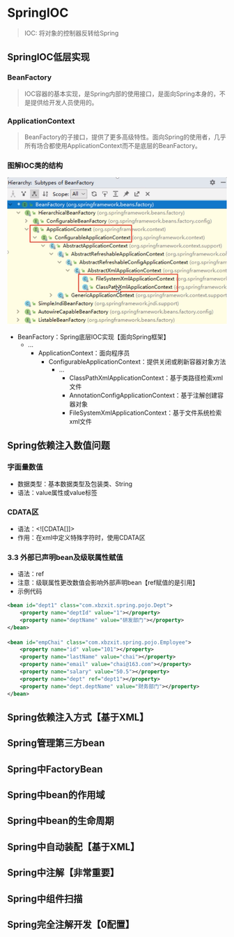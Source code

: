 # SpringIOC

> IOC: 将对象的控制器反转给Spring

## SpringIOC低层实现

### BeanFactory

> IOC容器的基本实现，是Spring内部的使用接口，是面向Spring本身的，不是提供给开发人员使用的。

### ApplicationContext

> BeanFactory的子接口，提供了更多高级特性。面向Spring的使用者，几乎所有场合都使用ApplicationContext而不是底层的BeanFactory。

### 图解IOC类的结构

![image.png](./assets/1673090941511-image.png)

* BeanFactory：Spring底层IOC实现【面向Spring框架】
  * ...
    * ApplicationContext：面向程序员
      * ConfigurableApplicationContext：提供关闭或刷新容器对象方法
        * ...
          * ClassPathXmlApplicationContext：基于类路径检索xml文件
          * AnnotationConfigApplicationContext：基于注解创建容器对象
          * FileSystemXmlApplicationContext：基于文件系统检索xml文件

## Spring依赖注入数值问题

### 字面量数值

* 数据类型：基本数据类型及包装类、String
* 语法：value属性或value标签

### CDATA区

- 语法：\<![CDATA[]]>
- 作用：在xml中定义特殊字符时，使用CDATA区

### 3.3 外部已声明bean及级联属性赋值

- 语法：ref
- 注意：级联属性更改数值会影响外部声明bean【ref赋值的是引用】
- 示例代码

```xml
<bean id="dept1" class="com.xbzxit.spring.pojo.Dept">
    <property name="deptId" value="1"></property>
    <property name="deptName" value="研发部门"></property>
</bean>

<bean id="empChai" class="com.xbzxit.spring.pojo.Employee">
    <property name="id" value="101"></property>
    <property name="lastName" value="chai"></property>
    <property name="email" value="chai@163.com"></property>
    <property name="salary" value="50.5"></property>
    <property name="dept" ref="dept1"></property>
    <property name="dept.deptName" value="财务部门"></property>
</bean>
```

## Spring依赖注入方式【基于XML】


## Spring管理第三方bean


##  Spring中FactoryBean


##  Spring中bean的作用域


## Spring中bean的生命周期


## Spring中自动装配【基于XML】



## Spring中注解【非常重要】





## Spring中组件扫描



## Spring完全注解开发【0配置】
























